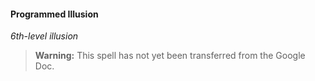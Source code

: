 #### Programmed Illusion
<!-- markdownlint-disable-next-line no-emphasis-as-heading -->
_6th-level illusion_

> **Warning:**
> This spell has not yet been transferred from the Google Doc.
